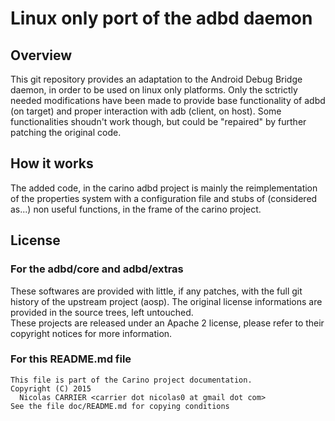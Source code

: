 # Linux only port of the adbd daemon

## Overview

This git repository provides an adaptation to the Android Debug Bridge daemon,
in order to be used on linux only platforms. Only the sctrictly needed
modifications have been made to provide base functionality of adbd (on target)
and proper interaction with adb (client, on host). Some functionalities shoudn't
work though, but could be "repaired" by further patching the original code.  

## How it works

The added code, in the carino adbd project is mainly the reimplementation of the
properties system with a configuration file and stubs of (considered as...) non
useful functions, in the frame of the carino project.

## License

### For the adbd/core and adbd/extras

These softwares are provided with little, if any patches, with the full git
history of the upstream project (aosp). The original license informations are
provided in the source trees, left untouched.  
These projects are released under an Apache 2 license, please refer to their
copyright notices for more information.

### For this README.md file

    This file is part of the Carino project documentation.
    Copyright (C) 2015
      Nicolas CARRIER <carrier dot nicolas0 at gmail dot com>
    See the file doc/README.md for copying conditions

